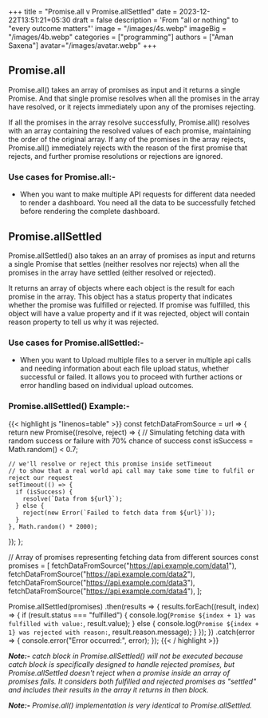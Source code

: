 +++
title = "Promise.all v Promise.allSettled"
date = 2023-12-22T13:51:21+05:30
draft = false
description = 'From "all or nothing" to "every outcome matters"'
image = "/images/4s.webp"
imageBig = "/images/4b.webp"
categories = ["programming"]
authors = ["Aman Saxena"]
avatar="/images/avatar.webp"
+++

## Promise.all

Promise.all() takes an array of promises as input and it returns a single Promise. And that single promise resolves when all the promises in the array have resolved, or it rejects immediately upon any of the promises rejecting.

If all the promises in the array resolve successfully, Promise.all() resolves with an array containing the resolved values of each promise, maintaining the order of the original array. If any of the promises in the array rejects, Promise.all() immediately rejects with the reason of the first promise that rejects, and further promise resolutions or rejections are ignored.

### Use cases for Promise.all:-
- When you want to make multiple API requests for different data needed to render a dashboard. You need all the data to be successfully fetched before rendering the complete dashboard.

## Promise.allSettled

Promise.allSettled() also takes an an array of promises as input and returns a single Promise that settles (neither resolves nor rejects) when all the promises in the array have settled (either resolved or rejected).

It returns an array of objects where each object is the result for each promise in the array. This object has a status property that indicates whether the promise was fulfilled or rejected. If promise was fulfilled, this object will have a value property and if it was rejected, object will contain reason property to tell us why it was rejected.

### Use cases for Promise.allSettled:-
- When you want to Upload multiple files to a server in multiple api calls and needing information about each file upload status, whether successful or failed. It allows you to proceed with further actions or error handling based on individual upload outcomes.

### Promise.allSettled() Example:-

{{< highlight js "linenos=table" >}}
const fetchDataFromSource = url => {
  return new Promise((resolve, reject) => {
    // Simulating fetching data with random success or failure with 70% chance of success
    const isSuccess = Math.random() < 0.7;

    // we'll resolve or reject this promise inside setTimeout 
    // to show that a real world api call may take some time to fulfil or reject our request
    setTimeout(() => {
      if (isSuccess) {
        resolve(`Data from ${url}`);
      } else {
        reject(new Error(`Failed to fetch data from ${url}`));
      }
    }, Math.random() * 2000);
  });
};

// Array of promises representing fetching data from different sources
const promises = [
  fetchDataFromSource("https://api.example.com/data1"),
  fetchDataFromSource("https://api.example.com/data2"),
  fetchDataFromSource("https://api.example.com/data3"),
  fetchDataFromSource("https://api.example.com/data4"),
];

Promise.allSettled(promises)
  .then(results => {
    results.forEach((result, index) => {
      if (result.status === "fulfilled") {
        console.log(`Promise ${index + 1} was fulfilled with value:`, result.value);
      } else {
        console.log(`Promise ${index + 1} was rejected with reason:`, result.reason.message);
      }
    });
  })
  .catch(error => {
    console.error("Error occurred:", error);
  });
{{< / highlight >}}

***Note:-*** *catch block in Promise.allSettled() will not be executed because catch block is specifically designed to handle rejected promises, but Promise.allSettled doesn't reject when a promise inside an array of promises fails. It considers both fulfilled and rejected promises as "settled" and includes their results in the array it returns in then block.*

***Note:-*** *Promise.all() implementation is very identical to Promise.allSettled.*



